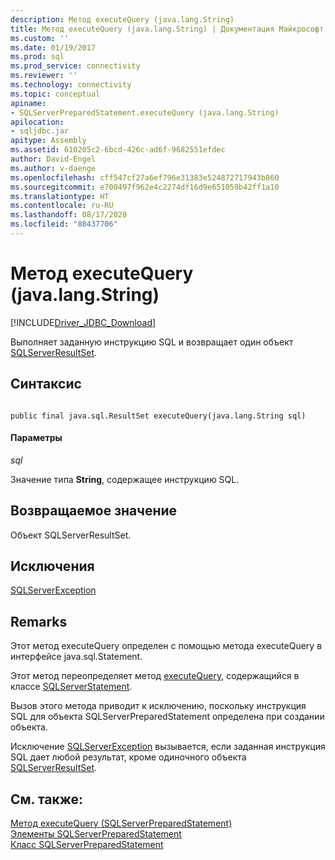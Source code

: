 ```yaml
---
description: Метод executeQuery (java.lang.String)
title: Метод executeQuery (java.lang.String) | Документация Майкрософт
ms.custom: ''
ms.date: 01/19/2017
ms.prod: sql
ms.prod_service: connectivity
ms.reviewer: ''
ms.technology: connectivity
ms.topic: conceptual
apiname:
- SQLServerPreparedStatement.executeQuery (java.lang.String)
apilocation:
- sqljdbc.jar
apitype: Assembly
ms.assetid: 610205c2-6bcd-426c-ad6f-9682551efdec
author: David-Engel
ms.author: v-daenge
ms.openlocfilehash: cff547cf27a6ef796e31383e524872717943b860
ms.sourcegitcommit: e700497f962e4c2274df16d9e651059b42ff1a10
ms.translationtype: HT
ms.contentlocale: ru-RU
ms.lasthandoff: 08/17/2020
ms.locfileid: "88437706"
---
```

# <a name="executequery-method-javalangstring"></a>Метод executeQuery (java.lang.String)
[!INCLUDE[Driver_JDBC_Download](../../../includes/driver_jdbc_download.md)]

  Выполняет заданную инструкцию SQL и возвращает один объект [SQLServerResultSet](../../../connect/jdbc/reference/sqlserverresultset-class.md).  
  
## <a name="syntax"></a>Синтаксис  
  
```  
  
public final java.sql.ResultSet executeQuery(java.lang.String sql)  
```  
  
#### <a name="parameters"></a>Параметры  
 *sql*  
  
 Значение типа **String**, содержащее инструкцию SQL.  
  
## <a name="return-value"></a>Возвращаемое значение  
 Объект SQLServerResultSet.  
  
## <a name="exceptions"></a>Исключения  
 [SQLServerException](../../../connect/jdbc/reference/sqlserverexception-class.md)  
  
## <a name="remarks"></a>Remarks  
 Этот метод executeQuery определен с помощью метода executeQuery в интерфейсе java.sql.Statement.  
  
 Этот метод переопределяет метод [executeQuery](../../../connect/jdbc/reference/executequery-method-sqlserverstatement.md), содержащийся в классе [SQLServerStatement](../../../connect/jdbc/reference/sqlserverstatement-class.md).  
  
 Вызов этого метода приводит к исключению, поскольку инструкция SQL для объекта SQLServerPreparedStatement определена при создании объекта.  
  
 Исключение [SQLServerException](../../../connect/jdbc/reference/sqlserverexception-class.md) вызывается, если заданная инструкция SQL дает любой результат, кроме одиночного объекта [SQLServerResultSet](../../../connect/jdbc/reference/sqlserverresultset-class.md).  
  
## <a name="see-also"></a>См. также:  
 [Метод executeQuery (SQLServerPreparedStatement)](../../../connect/jdbc/reference/executequery-method-sqlserverpreparedstatement.md)   
 [Элементы SQLServerPreparedStatement](../../../connect/jdbc/reference/sqlserverpreparedstatement-members.md)   
 [Класс SQLServerPreparedStatement](../../../connect/jdbc/reference/sqlserverpreparedstatement-class.md)  
  
  
